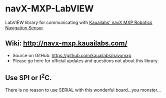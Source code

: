 # navX-MXP-LabVIEW
LabVIEW library for communicating with <a href="http://www.kauailabs.com/store/index.php?route=product/product&product_id=56">Kauailabs' navX MXP Robotics Navigation Sensor</a>.

## Wiki: http://navx-mxp.kauailabs.com/
* Source on GitHub: https://github.com/kauailabs/navxmxp
* Please go here for official updates and questions not about this library.



## Use SPI or I<sup>2</sup>C.
There is no reason to use SERIAL with this wonderful board...you monster...
